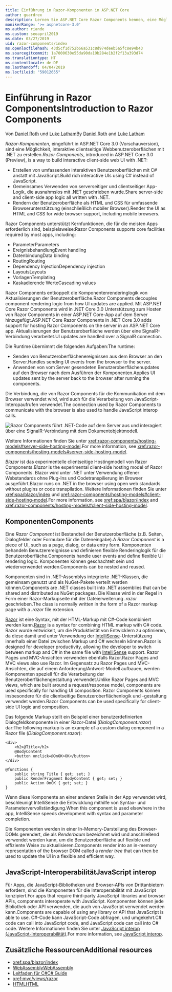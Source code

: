 ```yaml
---
title: Einführung in Razor-Komponenten in ASP.NET Core
author: guardrex
description: Lernen Sie ASP.NET Core Razor Components kennen, eine Möglichkeit, interaktive clientseitige Webbenutzeroberflächen mit .NET in einer ASP.NET Core-App zu erstellen.
monikerRange: '>= aspnetcore-3.0'
ms.author: riande
ms.custom: seoapril2019
ms.date: 03/27/2019
uid: razor-components/index
ms.openlocfilehash: 43d5cf1d752b66a531c8d974deeb5a5fc8e94b43
ms.sourcegitcommit: 1a7000630e55da90da19b284e1b2f2f13a393d74
ms.translationtype: HT
ms.contentlocale: de-DE
ms.lasthandoff: 04/04/2019
ms.locfileid: "59012655"
---
```

# <a name="introduction-to-razor-components"></a><span data-ttu-id="5365a-103">Einführung in Razor Components</span><span class="sxs-lookup"><span data-stu-id="5365a-103">Introduction to Razor Components</span></span>

<span data-ttu-id="5365a-104">Von [Daniel Roth](https://github.com/danroth27) und [Luke Latham](https://github.com/guardrex)</span><span class="sxs-lookup"><span data-stu-id="5365a-104">By [Daniel Roth](https://github.com/danroth27) and [Luke Latham](https://github.com/guardrex)</span></span>

<span data-ttu-id="5365a-105">*Razor-Komponenten*, eingeführt in ASP.NET Core 3.0 (Vorschauversion), sind eine Möglichkeit, interaktive clientseitige Webbenutzeroberflächen mit .NET zu erstellen.</span><span class="sxs-lookup"><span data-stu-id="5365a-105">*Razor Components*, introduced in ASP.NET Core 3.0 (Preview), is a way to build interactive client-side web UI with .NET:</span></span>

* <span data-ttu-id="5365a-106">Erstellen von umfassenden interaktiven Benutzeroberflächen mit C# anstatt mit JavaScript.</span><span class="sxs-lookup"><span data-stu-id="5365a-106">Build rich interactive UIs using C# instead of JavaScript.</span></span>
* <span data-ttu-id="5365a-107">Gemeinsames Verwenden von serverseitiger und clientseitiger App-Logik, die ausnahmslos mit .NET geschrieben wurde.</span><span class="sxs-lookup"><span data-stu-id="5365a-107">Share server-side and client-side app logic all written with .NET.</span></span>
* <span data-ttu-id="5365a-108">Rendern der Benutzeroberfläche als HTML und CSS für umfassende Browserunterstützung (einschließlich mobiler Browser).</span><span class="sxs-lookup"><span data-stu-id="5365a-108">Render the UI as HTML and CSS for wide browser support, including mobile browsers.</span></span>

<span data-ttu-id="5365a-109">Razor Components unterstützt Kernfunktionen, die für die meisten Apps erforderlich sind, beispielsweise:</span><span class="sxs-lookup"><span data-stu-id="5365a-109">Razor Components supports core facilities required by most apps, including:</span></span>

* <span data-ttu-id="5365a-110">Parameter</span><span class="sxs-lookup"><span data-stu-id="5365a-110">Parameters</span></span>
* <span data-ttu-id="5365a-111">Ereignisbehandlung</span><span class="sxs-lookup"><span data-stu-id="5365a-111">Event handling</span></span>
* <span data-ttu-id="5365a-112">Datenbindung</span><span class="sxs-lookup"><span data-stu-id="5365a-112">Data binding</span></span>
* <span data-ttu-id="5365a-113">Routing</span><span class="sxs-lookup"><span data-stu-id="5365a-113">Routing</span></span>
* <span data-ttu-id="5365a-114">Dependency Injection</span><span class="sxs-lookup"><span data-stu-id="5365a-114">Dependency injection</span></span>
* <span data-ttu-id="5365a-115">Layouts</span><span class="sxs-lookup"><span data-stu-id="5365a-115">Layouts</span></span>
* <span data-ttu-id="5365a-116">Vorlagen</span><span class="sxs-lookup"><span data-stu-id="5365a-116">Templating</span></span>
* <span data-ttu-id="5365a-117">Kaskadierende Werte</span><span class="sxs-lookup"><span data-stu-id="5365a-117">Cascading values</span></span>

<span data-ttu-id="5365a-118">Razor Components entkoppelt die Komponentenrenderinglogik von Aktualisierungen der Benutzeroberfläche.</span><span class="sxs-lookup"><span data-stu-id="5365a-118">Razor Components decouples component rendering logic from how UI updates are applied.</span></span> <span data-ttu-id="5365a-119">Mit ASP.NET Core Razor Components wird in .NET Core 3.0 Unterstützung zum Hosten von Razor Components in einer ASP.NET Core-App auf dem Server hinzugefügt.</span><span class="sxs-lookup"><span data-stu-id="5365a-119">ASP.NET Core Razor Components in .NET Core 3.0 adds support for hosting Razor Components on the server in an ASP.NET Core app.</span></span> <span data-ttu-id="5365a-120">Aktualisierungen der Benutzeroberfläche werden über eine SignalR-Verbindung verarbeitet.</span><span class="sxs-lookup"><span data-stu-id="5365a-120">UI updates are handled over a SignalR connection.</span></span>

<span data-ttu-id="5365a-121">Die Runtime übernimmt die folgenden Aufgaben:</span><span class="sxs-lookup"><span data-stu-id="5365a-121">The runtime:</span></span>

* <span data-ttu-id="5365a-122">Senden von Benutzeroberflächenereignissen aus dem Browser an den Server.</span><span class="sxs-lookup"><span data-stu-id="5365a-122">Handles sending UI events from the browser to the server.</span></span>
* <span data-ttu-id="5365a-123">Anwenden von vom Server gesendeten Benutzeroberflächenupdates auf den Browser nach dem Ausführen der Komponenten.</span><span class="sxs-lookup"><span data-stu-id="5365a-123">Applies UI updates sent by the server back to the browser after running the components.</span></span>

<span data-ttu-id="5365a-124">Die Verbindung, die von Razor Components für die Kommunikation mit dem Browser verwendet wird, wird auch für die Verarbeitung von JavaScript-Interopaufrufen verwendet.</span><span class="sxs-lookup"><span data-stu-id="5365a-124">The connection used by Razor Components to communicate with the browser is also used to handle JavaScript interop calls.</span></span>

![Razor Components führt .NET-Code auf dem Server aus und interagiert über eine SignalR-Verbindung mit dem Dokumentobjektmodell.](index/_static/aspnet-core-razor-components.png)

<span data-ttu-id="5365a-126">Weitere Informationen finden Sie unter <xref:razor-components/hosting-models#server-side-hosting-model>.</span><span class="sxs-lookup"><span data-stu-id="5365a-126">For more information, see <xref:razor-components/hosting-models#server-side-hosting-model>.</span></span>

<span data-ttu-id="5365a-127">*Blazor* ist das experimentelle clientseitige Hostingmodell von Razor Components.</span><span class="sxs-lookup"><span data-stu-id="5365a-127">*Blazor* is the experimental client-side hosting model of Razor Components.</span></span> <span data-ttu-id="5365a-128">Blazor wird unter .NET unter Verwendung offener Webstandards ohne Plug-Ins und Codetranspilierung im Browser ausgeführt.</span><span class="sxs-lookup"><span data-stu-id="5365a-128">Blazor runs on .NET in the browser using open web standards without plugins or code transpilation.</span></span> <span data-ttu-id="5365a-129">Weitere Informationen finden Sie unter <xref:spa/blazor/index> und <xref:razor-components/hosting-models#client-side-hosting-model>.</span><span class="sxs-lookup"><span data-stu-id="5365a-129">For more information, see <xref:spa/blazor/index> and <xref:razor-components/hosting-models#client-side-hosting-model>.</span></span>

## <a name="components"></a><span data-ttu-id="5365a-130">Komponenten</span><span class="sxs-lookup"><span data-stu-id="5365a-130">Components</span></span>

<span data-ttu-id="5365a-131">Eine *Razor Component* ist Bestandteil der Benutzeroberfläche (z.B. Seiten, Dialogfelder oder Formulare für die Dateneingabe).</span><span class="sxs-lookup"><span data-stu-id="5365a-131">A *Razor Component* is a piece of UI, such as a page, dialog, or data entry form.</span></span> <span data-ttu-id="5365a-132">Komponenten behandeln Benutzerereignisse und definieren flexible Renderinglogik für die Benutzeroberfläche.</span><span class="sxs-lookup"><span data-stu-id="5365a-132">Components handle user events and define flexible UI rendering logic.</span></span> <span data-ttu-id="5365a-133">Komponenten können geschachtelt sein und wiederverwendet werden.</span><span class="sxs-lookup"><span data-stu-id="5365a-133">Components can be nested and reused.</span></span>

<span data-ttu-id="5365a-134">Komponenten sind in .NET-Assemblys integrierte .NET-Klassen, die gemeinsam genutzt und als NuGet-Pakete verteilt werden können.</span><span class="sxs-lookup"><span data-stu-id="5365a-134">Components are .NET classes built into .NET assemblies that can be shared and distributed as NuGet packages.</span></span> <span data-ttu-id="5365a-135">Die Klasse wird in der Regel in Form einer Razor-Markupseite mit der Dateierweiterung *.razor* geschrieben.</span><span class="sxs-lookup"><span data-stu-id="5365a-135">The class is normally written in the form of a Razor markup page with a *.razor* file extension.</span></span>

<span data-ttu-id="5365a-136">[Razor](xref:mvc/views/razor) ist eine Syntax, mit der HTML-Markup mit C#-Code kombiniert werden kann.</span><span class="sxs-lookup"><span data-stu-id="5365a-136">[Razor](xref:mvc/views/razor) is a syntax for combining HTML markup with C# code.</span></span> <span data-ttu-id="5365a-137">Razor wurde entwickelt, um die Produktivität von Entwicklern zu optimieren, da diese damit und unter Verwendung der [IntelliSense](/visualstudio/ide/using-intellisense)-Unterstützung innerhalb einer Datei zwischen Markup und C# wechseln können.</span><span class="sxs-lookup"><span data-stu-id="5365a-137">Razor is designed for developer productivity, allowing the developer to switch between markup and C# in the same file with [IntelliSense](/visualstudio/ide/using-intellisense) support.</span></span> <span data-ttu-id="5365a-138">Razor Pages und MVC-Ansichten verwenden ebenfalls Razor.</span><span class="sxs-lookup"><span data-stu-id="5365a-138">Razor Pages and MVC views also use Razor.</span></span> <span data-ttu-id="5365a-139">Im Gegensatz zu Razor Pages und MVC-Ansichten, die auf einem Anforderung/Antwort-Modell aufbauen, werden Komponenten speziell für die Verarbeitung der Benutzeroberflächengestaltung verwendet.</span><span class="sxs-lookup"><span data-stu-id="5365a-139">Unlike Razor Pages and MVC views, which are built around a request/response model, components are used specifically for handling UI composition.</span></span> <span data-ttu-id="5365a-140">Razor Components können insbesondere für die clientseitige Benutzeroberflächenlogik und -gestaltung verwendet werden.</span><span class="sxs-lookup"><span data-stu-id="5365a-140">Razor Components can be used specifically for client-side UI logic and composition.</span></span>

<span data-ttu-id="5365a-141">Das folgende Markup stellt ein Beispiel einer benutzerdefinierten Dialogfeldkomponente in einer Razor-Datei (*DialogComponent.razor*) dar:</span><span class="sxs-lookup"><span data-stu-id="5365a-141">The following markup is an example of a custom dialog component in a Razor file (*DialogComponent.razor*):</span></span>

```cshtml
<div>
    <h2>@Title</h2>
    @BodyContent
    <button onclick=@OnOK>OK</button>
</div>

@functions {
    public string Title { get; set; }
    public RenderFragment BodyContent { get; set; }
    public Action OnOK { get; set; }
}
```

<span data-ttu-id="5365a-142">Wenn diese Komponente an einer anderen Stelle in der App verwendet wird, beschleunigt IntelliSense die Entwicklung mithilfe von Syntax- und Parametervervollständigung.</span><span class="sxs-lookup"><span data-stu-id="5365a-142">When this component is used elsewhere in the app, IntelliSense speeds development with syntax and parameter completion.</span></span>

<span data-ttu-id="5365a-143">Die Komponenten werden in einer In-Memory-Darstellung des Browser-DOMs gerendert, die als *Renderbaum* bezeichnet wird und anschließend verwendet werden kann, um die Benutzeroberfläche auf flexible und effiziente Weise zu aktualisieren.</span><span class="sxs-lookup"><span data-stu-id="5365a-143">Components render into an in-memory representation of the browser DOM called a *render tree* that can then be used to update the UI in a flexible and efficient way.</span></span>

## <a name="javascript-interop"></a><span data-ttu-id="5365a-144">JavaScript-Interoperabilität</span><span class="sxs-lookup"><span data-stu-id="5365a-144">JavaScript interop</span></span>

<span data-ttu-id="5365a-145">Für Apps, die JavaScript-Bibliotheken und Browser-APIs von Drittanbietern erfordern, sind die Komponenten für die Interoperabilität mit JavaScript konzipiert.</span><span class="sxs-lookup"><span data-stu-id="5365a-145">For apps that require third-party JavaScript libraries and browser APIs, components interoperate with JavaScript.</span></span> <span data-ttu-id="5365a-146">Komponenten können jede Bibliothek oder API verwenden, die auch von JavaScript verwendet werden kann.</span><span class="sxs-lookup"><span data-stu-id="5365a-146">Components are capable of using any library or API that JavaScript is able to use.</span></span> <span data-ttu-id="5365a-147">C#-Code kann JavaScript-Code abfragen, und umgekehrt.</span><span class="sxs-lookup"><span data-stu-id="5365a-147">C# code can call into JavaScript code, and JavaScript code can call into C# code.</span></span> <span data-ttu-id="5365a-148">Weitere Informationen finden Sie unter [JavaScript interop (JavaScript-Interoperabilität)](xref:razor-components/javascript-interop).</span><span class="sxs-lookup"><span data-stu-id="5365a-148">For more information, see [JavaScript interop](xref:razor-components/javascript-interop).</span></span>

## <a name="additional-resources"></a><span data-ttu-id="5365a-149">Zusätzliche Ressourcen</span><span class="sxs-lookup"><span data-stu-id="5365a-149">Additional resources</span></span>

* <xref:spa/blazor/index>
* [<span data-ttu-id="5365a-150">WebAssembly</span><span class="sxs-lookup"><span data-stu-id="5365a-150">WebAssembly</span></span>](http://webassembly.org/)
* [<span data-ttu-id="5365a-151">Leitfaden für C#</span><span class="sxs-lookup"><span data-stu-id="5365a-151">C# Guide</span></span>](/dotnet/csharp/)
* <xref:mvc/views/razor>
* [<span data-ttu-id="5365a-152">HTML</span><span class="sxs-lookup"><span data-stu-id="5365a-152">HTML</span></span>](https://www.w3.org/html/)
